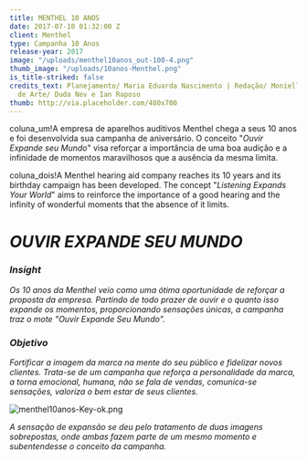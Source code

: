 ```yaml
---
title: MENTHEL 10 ANOS
date: 2017-07-10 01:32:00 Z
client: Menthel
type: Campanha 10 Anos
release-year: 2017
image: "/uploads/menthel10anos_out-100-4.png"
thumb_image: "/uploads/10anos-Menthel.png"
is_title-striked: false
credits_text: Planejamento/ Maria Eduarda Nascimento | Redação/ Monielle Souza | Direção
  de Arte/ Duda Nev e Ian Raposo
thumb: http://via.placeholder.com/480x700
---
```


coluna_um!A empresa de aparelhos auditivos Menthel chega a seus 10 anos e foi desenvolvida sua campanha de aniversário. O conceito "*Ouvir Expande seu Mundo*" visa reforçar a importância de uma boa audição e a infinidade de momentos maravilhosos que a ausência da mesma limita.

coluna_dois!A Menthel hearing aid company reaches its 10 years and its birthday campaign has been developed. The concept "*Listening Expands Your World*" aims to reinforce the importance of a good hearing and the infinity of wonderful moments that the absence of it limits.

# *OUVIR EXPANDE SEU MUNDO*

<div class="row margin-mobile">
<div class="col-sm-6" markdown="1">

### ***Insight***
 
*Os 10 anos da Menthel veio como uma ótima oportunidade de reforçar a proposta da empresa. Partindo de todo prazer de ouvir e o quanto isso expande os momentos, proporcionando sensações únicas, a campanha traz o mote "Ouvir Expande Seu Mundo".*

</div>

<div class="col-sm-6" markdown="1">

### ***Objetivo***

*Fortificar a imagem da marca na mente do seu público e fidelizar novos clientes. Trata-se de um campanha que reforça a personalidade da marca, a torna emocional, humana, não se fala de vendas, comunica-se sensações, valoriza o bem estar de seus clientes.*

</div>
</div>

![menthel10anos-Key-ok.png](/uploads/menthel10anos-Key-ok.png)

*A sensação de expansão se deu pelo tratamento de duas imagens sobrepostas, onde ambas fazem parte de um mesmo momento e subentendesse o conceito da campanha.*
